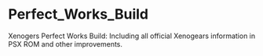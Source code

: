 # Perfect_Works_Build
Xenogers Perfect Works Build: Including all official Xenogears information in PSX ROM and other improvements.
